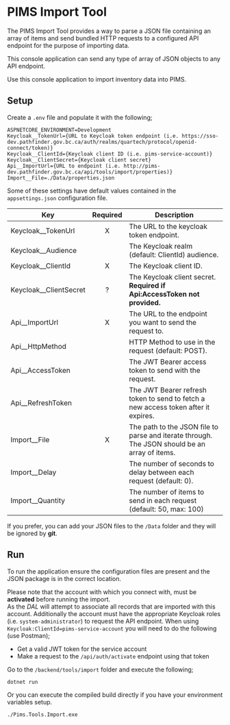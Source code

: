 # PIMS Import Tool

The PIMS Import Tool provides a way to parse a JSON file containing an array of items and send bundled HTTP requests to a configured API endpoint for the purpose of importing data.

This console application can send any type of array of JSON objects to any API endpoint.

Use this console application to import inventory data into PIMS.

## Setup

Create a `.env` file and populate it with the following;

```
ASPNETCORE_ENVIRONMENT=Development
Keycloak__TokenUrl={URL to Keycloak token endpoint (i.e. https://sso-dev.pathfinder.gov.bc.ca/auth/realms/quartech/protocol/openid-connect/token)}
Keycloak__ClientId={Keycloak client ID (i.e. pims-service-account)}
Keycloak__ClientSecret={Keycloak client secret}
Api__ImportUrl={URL to endpoint (i.e. http://pims-dev.pathfinder.gov.bc.ca/api/tools/import/properties)}
Import__File=./Data/properties.json
```

Some of these settings have default values contained in the `appsettings.json` configuration file.

| Key                      | Required | Description                                                                                   |
| ------------------------ | :------: | --------------------------------------------------------------------------------------------- |
| Keycloak\_\_TokenUrl     |    X     | The URL to the keycloak token endpoint.                                                       |
| Keycloak\_\_Audience     |          | The Keycloak realm (default: ClientId) audience.                                              |
| Keycloak\_\_ClientId     |    X     | The Keycloak client ID.                                                                       |
| Keycloak\_\_ClientSecret |    ?     | The Keycloak client secret.  **Required if Api:AccessToken not provided.**                    |
| Api\_\_ImportUrl         |    X     | The URL to the endpoint you want to send the request to.                                      |
| Api\_\_HttpMethod        |          | HTTP Method to use in the request (default: POST).                                            |
| Api\_\_AccessToken       |          | The JWT Bearer access token to send with the request.                                         |
| Api\_\_RefreshToken      |          | The JWT Bearer refresh token to send to fetch a new access token after it expires.            |
| Import\_\_File           |    X     | The path to the JSON file to parse and iterate through. The JSON should be an array of items. |
| Import\_\_Delay          |          | The number of seconds to delay between each request (default: 0).                             |
| Import\_\_Quantity       |          | The number of items to send in each request (default: 50, max: 100)                           |

If you prefer, you can add your JSON files to the `/Data` folder and they will be ignored by **git**.

## Run

To run the application ensure the configuration files are present and the JSON package is in the correct location.

Please note that the account with which you connect with, must be **activated** before running the import.  
As the *DAL* will attempt to associate all records that are imported with this account.
Additionally the account must have the appropriate Keycloak roles (i.e. `system-administrator`) to request the API endpoint.
When using `Keycloak:ClientId=pims-service-account` you will need to do the following (use Postman);

- Get a valid JWT token for the service account
- Make a request to the `/api/auth/activate` endpoint using that token

Go to the `/backend/tools/import` folder and execute the following;

```bash
dotnet run
```

Or you can execute the compiled build directly if you have your environment variables setup.

```bash
./Pims.Tools.Import.exe
```
